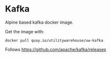 # Kafka

Alpine based kafka docker image.

Get the image with:

```
docker pull quay.io/utilitywarehouse/uw-kafka
```

Follows https://github.com/apache/kafka/releases
